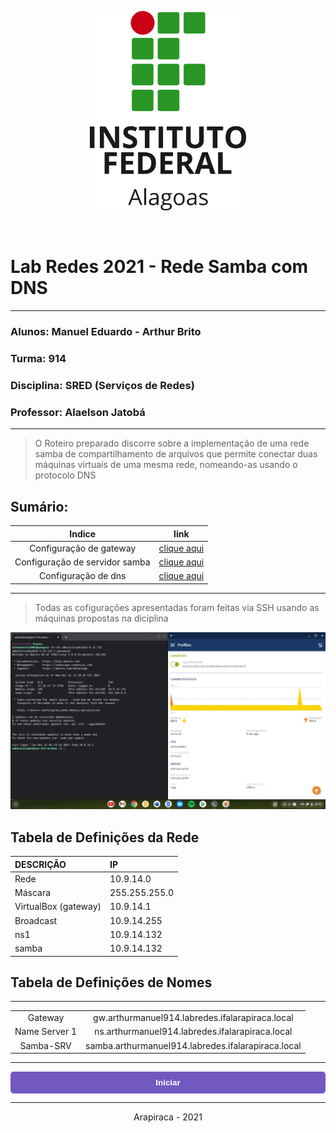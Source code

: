 <p align="center">
  <img src="media/images/logo-if.png" alt="Logo Ifal" width="250"/>
</p>

<br/>

# Lab Redes 2021 - Rede Samba com DNS
___
### Alunos: Manuel Eduardo - Arthur Brito
### Turma: 914

### Disciplina: SRED (Serviços de Redes)

### Professor: Alaelson Jatobá
___
> O Roteiro preparado discorre sobre a implementação de uma rede samba de compartilhamento de arquivos que permite conectar duas máquinas virtuais de uma mesma rede, nomeando-as usando o protocolo DNS

## Sumário:


Indice            |  link
:-------------------------------:|:--------------------------------:
Configuração de gateway   |   [clique aqui](/dns)
Configuração de servidor samba   |   [clique aqui](/samba)
Configuração de dns   |   [clique aqui](/dns/bind9.md)
____

> Todas as cofigurações apresentadas foram feitas via SSH usando as máquinas propostas na diciplina

![conexão ssh](/media/images/1.jpg)


## Tabela de Definições da Rede

| DESCRIÇÃO   | IP            |
|:------------|:------------- |
| Rede        | 10.9.14.0     |
| Máscara     | 255.255.255.0 |
| VirtualBox (gateway)     | 10.9.14.1      |
| Broadcast   | 10.9.14.255  |
| ns1         | 10.9.14.132   |
| samba       | 10.9.14.132   |

## Tabela de Definições de Nomes

___
<table>
<td align="center">
Gateway
</td>
<td align="center">
gw.arthurmanuel914.labredes.ifalarapiraca.local
</td>
</tr>
<tr>
<td align="center">
Name Server 1
</td>
<td align="center">
ns.arthurmanuel914.labredes.ifalarapiraca.local
</td>
</tr>
<tr>
<td align="center">
Samba-SRV
</td>
<td align="center">
samba.arthurmanuel914.labredes.ifalarapiraca.local
</td>
</tr>
</table>

___

<p align="center">
<a href="/dns">
<button style="background-color:#7159c1; width:100%; padding: 10px; border:none; color:#fff; border-radius:5px"   >
<strong>Iniciar</strong>
</button>
</a>
</p>

___



<p align="center">
  Arapiraca - 2021 
</p>
